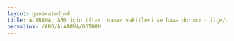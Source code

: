 ```yaml
---
layout: generated_md
title: ALABAMA, ABD için iftar, namaz vakitleri ve hava durumu - ilçe/eyalet seç
permalink: /ABD/ALABAMA/DOTHAN
---
```


<script type="text/javascript">
  var country = ABD;
  var city = ALABAMA;
  var state = DOTHAN;
  var lat = 72;
  var lon = 21;
</script>
